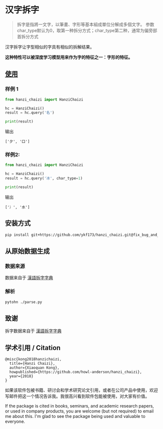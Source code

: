 # 汉字拆字

> 拆字是指將一文字，以筆畫、字形等基本組成單位分解成多個文字。
> 参数 char_type默认为0，取第一种拆分方式；char_type第二种，通常为偏旁部首拆分方式

汉字拆字让字型相似的字具有相似的拆解结果。

**这种特性可以被深度学习模型用来作为字的特征之一：字形的特征。**

## [使用](https://github.com/kfcd/chaizi/blob/master/README.md)
### 样例 1
```python
from hanzi_chaizi import HanziChaizi

hc = HanziChaizi()
result = hc.query('名')

print(result)
```

输出

```text
['夕', '口']
```

### 样例2:
```python
from hanzi_chaizi import HanziChaizi

hc = HanziChaizi()
result = hc.query('冰', char_type=1)

print(result)
```

输出

```text
['冫', '水']
```

## 安装方式
```bash
pip install git+https://github.com/ykf173/hanzi_chaizi.git@fix_bug_and_char_type
```


## 从原始数据生成
### 数据来源
数据来自于 [漢語拆字字典](https://github.com/kfcd/chaizi)

### 解析
```bash
pytohn ./parse.py
```

## 致谢
拆字数据来自于 [漢語拆字字典](https://github.com/kfcd/chaizi)

## 学术引用 / Citation

```
@misc{kong2018hanzichaizi,
  title={Hanzi Chaizi},
  author={Xiaoquan Kong},
  howpublished={https://github.com/howl-anderson/hanzi_chaizi},
  year={2018}
}
```

如果该软件包被书籍、研讨会和学术研究论文引用，或者在公司产品中使用，欢迎写邮件把这一个情况告诉我。我很高兴看到软件包能被使用，对大家有价值。

If the package is cited in books, seminars, and academic research papers, or used in company products, you are welcome (but not required) to email me about this. I'm glad to see the package being used and valuable to everyone.

